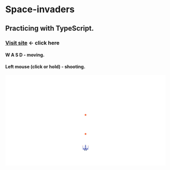 # Space-invaders
## Practicing with TypeScript.
### [Visit site](https://exoryon.github.io/Space-invaders/)  ← click here
#### W A S D - moving.
#### Left mouse (click or hold) - shooting.
![alt text](https://github.com/exORYON/Projects-preview/blob/main/Space-invaders.jpg?raw=true "Space invaders")


